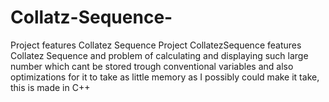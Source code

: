 # Collatz-Sequence-
Project features Collatez Sequence
Project CollatezSequence features Collatez Sequence and problem of calculating and displaying such large number which cant be stored trough conventional variables and also optimizations for it to take as little memory as I possibly could make it take, this is made in C++
